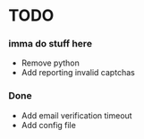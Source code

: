 # TODO
### imma do stuff here


- Remove python
- Add reporting invalid captchas

### Done

- Add email verification timeout
- Add config file
